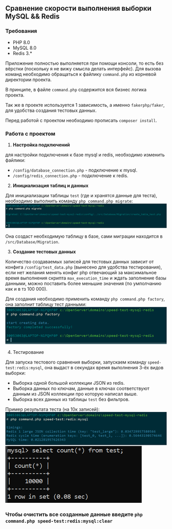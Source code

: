 ## Сравнение скорости выполнения выборки MySQL && Redis

### Требования
- PHP 8.0
- MySQL 8.0
- Redis 3.*

Приложение полностью выполняется при помощи консоли, то есть без вёрстки (поскольку я не вижу смысла делать интерфейс).
Для вызова команд необходимо обращаться к файлику `command.php` из корневой директории проекта.

В принципе, в файле `command.php` содержится вся бизнес логика проекта.

Так же в проекте используется 1 зависимость, а именно `fakerphp/faker`, для удобства создания тестовых данных.

Перед работой с проектом необходимо прописать `composer install`.
### Работа с проектом

1. **Настройка подключений**

для настройки подключения к базе mysql и redis, необходимо изменить файлики:
- `/config/database_connection.php` - подключение к mysql.
- `/config/redis_connection.php` - подключение к redis.


2. **Инициализация таблиц и данных**

Для инициализации таблицы `test` (где и хранятся данные для теста), необходимо выполнить команду `php command.php migrate`:
![img.png](img.png)

Она создаст необходимую таблицу в базе, сами миграции находится в `/src/Database/Migration`.

3. **Создание тестовых данных**

Количество создаваемых записей для тестовых данных зависит от конфига `/config/test_data.php` (вынесено для удобства тестирования),
если нет желания менять конфиг php отвечающий за максимальное время выполнения скрипта `max_execution_time` и ждать заполнение
базы данными, можно поставить более меньшие значения (по умполчанию как и в тз 100 000).

Для создания необходимо применить команду `php command.php factory`, она заполнит таблицу тест данными:
![img_1.png](img_1.png)

4. Тестирование

Для запуска тестового сравнения выборки, запускаем команду `speed-test:redis:mysql`, она выдаст в секундах время выполнения
3-ёх видов выборки:
- Выборка одной большой коллекции JSON из redis.
- Выборка данных по ключам, данные в ключах соответствуют данным из JSON коллекции про которую написал выше.
- Выборка всех данных из таблицы `test` без фильтров.

Пример результата теста (на 10к записей):
![img_2.png](img_2.png)
![img_3.png](img_3.png)

### Чтобы очистить все созданные данные введите `php command.php speed-test:redis:mysql:clear`